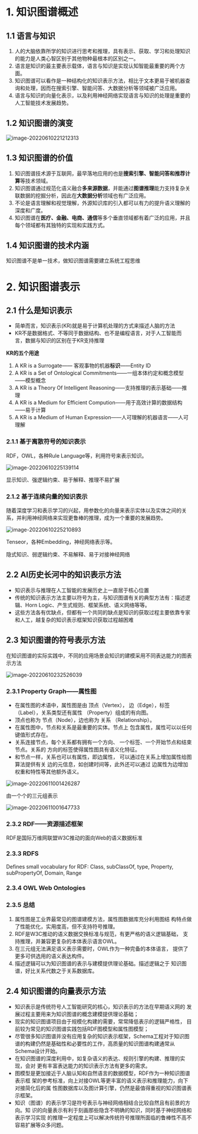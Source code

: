 # 1. 知识图谱概述

## 1.1 语言与知识

1. 人的大脑依靠所学的知识进行思考和推理，具有表示、获取、学习和处理知识的能力是人类心智区别于其他物种最根本的区别之一。
2. 语言是知识的最主要表示载体，语言与知识是实现认知智能最重要的两个方面。
3. 知识图谱可以看作是一种结构化的知识表示方法，相比于文本更易于被机器查询和处理，因而在搜索引擎、智能问答、大数据分析等领域被广泛应用。
4. 语言与知识的向量化表示，以及利用神经网络实现语言与知识的处理是重要的人工智能技术发展趋势。

## 1.2 知识图谱的演变

![image-20220610221212313](pictures/image-20220610221212313.png)

## 1.3 知识图谱的价值

1. 知识图谱技术源于互联网，最早落地应用的也是**搜索引擎、智能问答和推荐计算**等技术领域。
2. 知识图谱通过规范化语义融合**多来源数据**，并能通过**图谱推理**能力支持复杂关联数据的挖掘分析，因此在**大数据分析**领域也有广泛应用。
3. 不论是语言理解和视觉理解，外源知识库的引入都可以有力的提升语义理解的深度和广度。
4. 知识图谱在**医疗、金融、电商、通信**等多个垂直领域都有着广泛的应用，并且每个领域都有其独特的实现和实践方式。

## 1.4 知识图谱的技术内涵

知识图谱不是单一技术，做知识图谱需要建立系统工程思维

# 2. 知识图谱表示

## 2.1 什么是知识表示

- 简单而言，知识表示(KR)就是易于计算机处理的方式来描述人脑的方法
- KR不是数据格式、不等同于数据结构、也不是编程语言，对于人工智能而言，数据与知识的区别在于KR支持推理

**KR的五个用途**

1. A KR is a Surrogate—— 客观事物的机器**标识**——Entity ID
2. A KR is a Set of Ontological Commitments——一组本体约定和概念模型——模型概念
3. A KR is a Theory Of Intelligent Reasoning——支持推理的表示基础——推理
4. A KR is a Medium for Efficient Compution——用于高效计算的数据结构——易于计算
5. A KR is a Medium of Human Expression——人可理解的机器语言——人可理解

### 2.1.1 基于离散符号的知识表示

RDF，OWL，各种Rule Language等，利用符号来表示知识。

![image-20220610225139114](pictures/image-20220610225139114.png)

显示知识、强逻辑约束、易于解释、推理不易扩展

### 2.1.2 基于连续向量的知识表示

随着深度学习和表示学习的兴起，用参数化的向量来表示实体以及实体之间的关系，并利用神经网络来实现更鲁棒的推理，成为一个重要的发展趋势。

![image-20220610225210893](pictures/image-20220610225210893.png)

Tenseor，各种Embedding，神经网络表示等。

隐式知识、弱逻辑约束、不易解释、易于对接神经网络

## 2.2 AI历史长河中的知识表示方法

- 知识表示与推理在人工智能的发展历史上一直居于核心位置
- 传统的知识表示方法主要以符号为主，与知识图谱有关的典型方法有：描述逻辑、Horn Logic、产生式规则、框架系统、语义网络等等。
- 这些方法各有优缺点，但都有一个共同的缺点是知识的获取过程主要依靠专家和人工，越复杂的知识表示框架知识获取过程越困难

## 2.3 知识图谱的符号表示方法

在知识图谱的实际实践中，不同的应用场景会知识的建模采用不同表达能力的图表示方法

![image-20220610232526039](pictures/image-20220610232526039.png)

### 2.3.1 Property Graph——属性图

- 在属性图的术语中，属性图是由 顶点（Vertex）， 边（Edge），标签（Label），关系类型还有属性 （Property）组成的有向图。 
- 顶点也称为 节点（Node），边也称为 关系 （Relationship）。 
- 在属性图中，节点和关系是最重要的实体。节点上 包含属性，属性可以以任何键值形式存在。
- 关系连接节点，每个关系都有拥有一个方向、 一个标签、一个开始节点和结束节点。关系的 方向的标签使得属性图具有语义化特征。
- 和节点一样，关系也可以有属性，即边属性， 可以通过在关系上增加属性给图算法提供有关 边的元信息，如创建时间等，此外还可以通过 边属性为边增加权重和特性等其他额外语义。

![image-20220611001426287](pictures/image-20220611001426287.png)

由一个个的三元组表示

![image-20220611001647733](pictures/image-20220611001647733.png)

### 2.3.2 RDF——资源描述框架

RDF是国际万维网联盟W3C推动的面向Web的语义数据标准

### 2.3.3 RDFS

Defines small vocabulary for RDF: Class, subClassOf, type, Property, subPropertyOf, Domain, Range

### 2.3.4 OWL Web Ontologies

### 2.3.5 总结

1. 属性图是工业界最常见的图谱建模方法，属性图数据库充分利用图结 构特点做了性能优化，实用度高，但不支持符号推理。 
2. RDF是W3C推动的语义数据交换标准与规范，有更严格的语义逻辑基础， 支持推理，并兼容更复杂的本体表示语言OWL。 
3. 在三元组无法满足语义表示需要时，OWL作为一种完备的本体语言， 提供了更多可供选用的语义表达构件。 
4. 描述逻辑可以为知识图谱的表示与建模提供理论基础。描述逻辑之于 知识图谱，好比关系代数之于关系数据库。

## 2.4 知识图谱的向量表示方法

- 知识表示是传统符号人工智能研究的核心，知识表示的方法在早期语义网的 发展过程主要用来为知识图谱的概念建模提供理论基础； 
- 现实的知识图谱项目由于规模化构建的需要，常常降低表示的逻辑严格性， 目前较为常见的知识图谱实践包括RDF图模型和属性图模型； 
- 尽管很多知识图谱并没有应用复杂的知识表示框架，Schema工程对于知识图 谱的构建仍然是基础性和必要性的工作，高质量的知识图谱构建通常从 Schema设计开始。
- 在知识图谱的深度利用中，如复杂语义的表达、规则引擎的构建、推理的实现，会对 更有丰富表达能力的知识表示方法有更多的需求。 
- 图模型是更加接近于人脑认知和自然语言的数据模型，RDF作为一种知识图谱表示框 架的参考标准，向上对接OWL等更丰富的语义表示和推理能力，向下对接简化后的属 性图数据库以及图计算引擎，仍然是最值得重视的知识图谱表示框架。 
- 知识（图谱）的表示学习是符号表示与神经网络相结合比较自然且有前景的方向。知 识的向量表示有利于刻画那些隐含不明确的知识，同时基于神经网络和表示学习实现 的推理一定程度上可以解决传统符号推理所面临的鲁棒性不高不容易扩展等众多问题。



